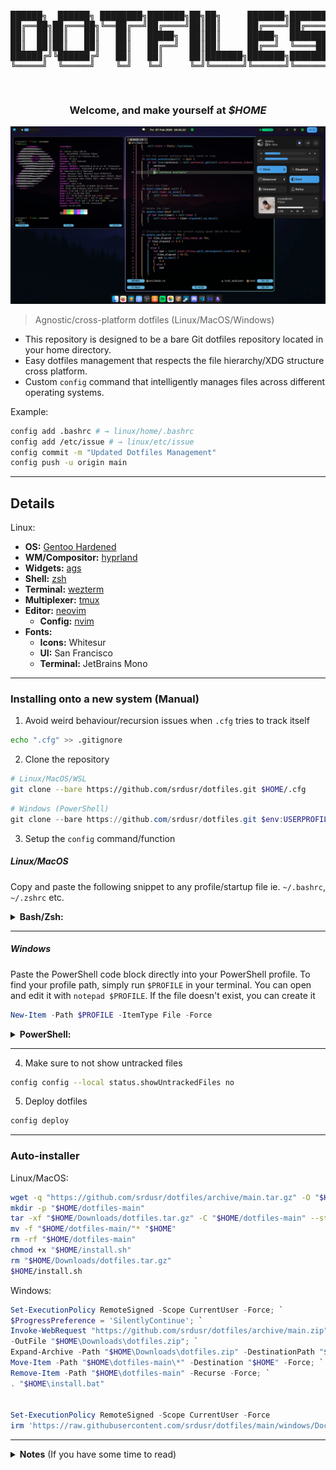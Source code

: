 <pre>
<p align="center">
██████╗  ██████╗ ████████╗███████╗██╗██╗     ███████╗███████╗
██╔══██╗██╔═══██╗╚══██╔══╝██╔════╝██║██║     ██╔════╝██╔════╝
██║  ██║██║   ██║   ██║   █████╗  ██║██║     █████╗  ███████╗
██║  ██║██║   ██║   ██║   ██╔══╝  ██║██║     ██╔══╝  ╚════██║
██████╔╝╚██████╔╝   ██║   ██║     ██║███████╗███████╗███████║
╚═════╝  ╚═════╝    ╚═╝   ╚═╝     ╚═╝╚══════╝╚══════╝╚══════╝
</p>
</pre>

<h3 align="center">
Welcome, and make yourself at <b><i>$HOME</i></b>
</h3>

![1](common/assets/desktop.jpg)

> Agnostic/cross-platform dotfiles (Linux/MacOS/Windows)


- This repository is designed to be a bare Git dotfiles repository located in your home directory. 
- Easy dotfiles management that respects the file hierarchy/XDG structure cross platform.
- Custom `config` command that intelligently manages files across different operating systems.

Example:
```bash
config add .bashrc # → linux/home/.bashrc
config add /etc/issue # → linux/etc/issue
config commit -m "Updated Dotfiles Management"
config push -u origin main
```

---

## Details

Linux:
- **OS:** [Gentoo Hardened](https://www.gentoo.org)
- **WM/Compositor:** [hyprland](https://hyprland.org)
- **Widgets:** [ags](https://aylur.github.io/ags)
- **Shell:** [zsh](https://zsh.org)
- **Terminal:** [wezterm](https://https://wezfurlong.org/wezterm)
- **Multiplexer:** [tmux](https://github.com/tmux/tmux/wiki)
- **Editor:** [neovim](https://neovim.io)
  - **Config:** [nvim](https://github.com/srdusr/nvim)
- **Fonts:**
  - **Icons:** Whitesur
  - **UI:** San Francisco
  - **Terminal:** JetBrains Mono

---

### Installing onto a new system (Manual)

1. Avoid weird behaviour/recursion issues when `.cfg` tries to track itself

```bash
echo ".cfg" >> .gitignore
```

2. Clone the repository

```bash
# Linux/MacOS/WSL
git clone --bare https://github.com/srdusr/dotfiles.git $HOME/.cfg
```

```ps1
# Windows (PowerShell)
git clone --bare https://github.com/srdusr/dotfiles.git $env:USERPROFILE/.cfg
```


3. Setup the `config` command/function

##### Linux/MacOS
Copy and paste the following snippet to any profile/startup file ie. `~/.bashrc`, `~/.zshrc` etc.

<details>
  <summary><b>Bash/Zsh:</b> </summary>

```bash
# Dotfiles Management System
if [[ -d "$HOME/.cfg" && -d "$HOME/.cfg/refs" ]]; then

    # Core git wrapper with repository as work-tree
    _config() {
        git --git-dir="$HOME/.cfg" --work-tree="$HOME/.cfg" "$@"
    }

    # Detect OS
    case "$(uname -s)" in
        Linux)    CFG_OS="linux" ;;
        Darwin)  CFG_OS="macos" ;;
        MINGW*|MSYS*|CYGWIN*) CFG_OS="windows" ;;
        *)        CFG_OS="other" ;;
    esac

    # Map system path to repository path
    _repo_path() {
        local f="$1"

        # Check for paths that should go to the repository root
        case "$f" in
            common/*|linux/*|macos/*|windows/*|profile/*|README.md)
                # If path already looks like a repo path, use it as is
                echo "$f"
                return
                ;;
            # Otherwise, convert to a relative path
            "$HOME/"*)
                f="${f#$HOME/}"
                ;;
        esac

        # Default: put under OS-specific home
        echo "$CFG_OS/home/$f"
    }

    # Map repository path back to system path
    _sys_path() {
        local repo_path="$1"
        case "$repo_path" in
            # Files in the root of the repo
            common/*|linux/*|macos/*|windows/*|profile/*)
                # For directories, map to the repository directory
                echo "$HOME/.cfg/$repo_path"
                ;;
            README.md)
                # Specific file in the root
                echo "$HOME/.cfg/README.md"
                ;;
            # Otherwise, map to the home directory
            */home/*)
                echo "$HOME/${repo_path#*/home/}"
                ;;
            *)
                echo "/$repo_path"
                ;;
        esac
    }

    # NOTE: can change `config` to whatever you feel comfortable ie. dotfiles, dots, cfg etc.
    config() {
        local cmd="$1"; shift
        case "$cmd" in
            add)
                local file_path
                for file_path in "$@"; do
                    local repo_path="$(_repo_path "$file_path")"
                    local full_repo_path="$HOME/.cfg/$repo_path"
                    mkdir -p "$(dirname "$full_repo_path")"
                    cp -a "$file_path" "$full_repo_path"
                    _config add "$repo_path"
                    echo "Added: $file_path -> $repo_path"
                done
                ;;

            rm)
                local file_path
                for file_path in "$@"; do
                    local repo_path="$(_repo_path "$file_path")"
                    _config rm "$repo_path"
                    rm -f "$HOME/.cfg/$repo_path"
                    echo "Removed: $file_path ($repo_path)"
                done
                ;;

            sync)
                local direction="${1:-to-repo}"; shift
                _config ls-files | while read -r repo_file; do
                    local sys_file="$(_sys_path "$repo_file")"
                    local full_repo_path="$HOME/.cfg/$repo_file"
                    if [[ "$direction" == "to-repo" ]]; then
                        if [[ -e "$sys_file" && -n "$(diff "$full_repo_path" "$sys_file")" ]]; then
                            cp "$sys_file" "$full_repo_path"
                            echo "Synced to repo: $sys_file"
                        fi
                    elif [[ "$direction" == "from-repo" ]]; then
                        if [[ -e "$full_repo_path" && -n "$(diff "$full_repo_path" "$sys_file")" ]]; then
                            mkdir -p "$(dirname "$sys_file")"
                            cp "$full_repo_path" "$sys_file"
                            echo "Synced from repo: $sys_file"
                        fi
                    fi
                done
                ;;

            status)
                # Auto-sync any modified files
                local auto_synced=()
                while read -r repo_file; do
                    local sys_file="$(_sys_path "$repo_file")"
                    local full_repo_path="$HOME/.cfg/$repo_file"
                    if [[ -e "$sys_file" && -e "$full_repo_path" ]]; then
                        if ! diff -q "$full_repo_path" "$sys_file" >/dev/null 2>&1; then
                            \cp -f "$sys_file" "$full_repo_path"
                            auto_synced+=("$repo_file")
                        fi
                    fi
                done < <(_config ls-files)
                if [[ ${#auto_synced[@]} -gt 0 ]]; then
                    echo "=== Auto-synced Files ==="
                    for repo_file in "${auto_synced[@]}"; do
                        echo "synced: $(_sys_path "$repo_file") → $repo_file"
                    done
                    echo
                fi
                _config status
                echo
                ;;

            deploy)
                _config ls-files | while read -r repo_file; do
                    local sys_file="$(_sys_path "$repo_file")"
                    local full_repo_path="$HOME/.cfg/$repo_file"
                    if [[ -e "$full_repo_path" ]]; then
                        mkdir -p "$(dirname "$sys_file")"
                        cp -a "$full_repo_path" "$sys_file"
                        echo "Deployed: $repo_file -> $sys_file"
                    fi
                done
                ;;

            *)
                _config "$cmd" "$@"
                ;;
        esac
    }
fi
```

  </details>

---

##### Windows
Paste the PowerShell code block directly into your PowerShell profile. 
To find your profile path, simply run `$PROFILE` in your terminal. You can open and edit it with `notepad $PROFILE`.
If the file doesn't exist, you can create it
```ps1
New-Item -Path $PROFILE -ItemType File -Force
```

<details>
  <summary><b>PowerShell:</b> </summary>

```ps1
# Dotfiles Management System
if (Test-Path "$HOME\.cfg" -and Test-Path "$HOME\.cfg\refs") {

    # Core git wrapper with repository as work-tree
    function _config {
        param(
            [Parameter(Mandatory=$true, ValueFromRemainingArguments=$true)]
            [String[]]$Args
        )
        git --git-dir="$HOME\.cfg" --work-tree="$HOME\.cfg" @Args
    }

    # Detect OS (cross-platform, PowerShell-native)
    $osPlatform = [System.Runtime.InteropServices.RuntimeInformation]::IsOSPlatform
    if ($osPlatform([System.Runtime.InteropServices.OSPlatform]::Windows)) {
        $global:CFG_OS = "windows"
    } elseif ($osPlatform([System.Runtime.InteropServices.OSPlatform]::Linux)) {
        $global:CFG_OS = "linux"
    } elseif ($osPlatform([System.Runtime.InteropServices.OSPlatform]::OSX)) {
        $global:CFG_OS = "macos"
    } else {
        $global:CFG_OS = "other"
    }

    # Map system path to repository path
    function _repo_path {
        param([string]$FilePath)

        switch -Regex ($FilePath) {
            '^common/|^linux/|^macos/|^windows/|^profile/|README\.md' {
                return $FilePath
            }
            "^$HOME\\" {
                return $FilePath.Substring($HOME.Length + 1) # Remove $HOME\
            }
            default {
                return "$CFG_OS/home/$($FilePath -replace '\\','/')"
            }
        }
    }

    # Map repository path back to system path
    function _sys_path {
        param([string]$RepoPath)

        switch -Regex ($RepoPath) {
            '^common/|^linux/|^macos/|^windows/|^profile/' {
                return Join-Path "$HOME\.cfg" $RepoPath
            }
            'README\.md' {
                return "$HOME\.cfg\README.md"
            }
            '.*/home/.*' {
                return Join-Path $HOME ($RepoPath -replace '^.*/home/', '')
            }
            default {
                return "\" + $RepoPath
            }
        }
    }

    function config {
        param(
            [string]$Command,
            [Parameter(ValueFromRemainingArguments=$true)]
            [string[]]$Args
        )

        switch ($Command) {
            "add" {
                foreach ($file in $Args) {
                    $repoPath = _repo_path $file
                    $fullRepoPath = Join-Path "$HOME\.cfg" $repoPath
                    $dir = Split-Path $fullRepoPath
                    if (-not (Test-Path $dir)) { New-Item -ItemType Directory -Path $dir | Out-Null }
                    Copy-Item -Path $file -Destination $fullRepoPath -Recurse -Force
                    _config add $repoPath
                    Write-Host "Added: $file -> $repoPath"
                }
            }

            "rm" {
                foreach ($file in $Args) {
                    $repoPath = _repo_path $file
                    _config rm $repoPath
                    Remove-Item -Path (Join-Path "$HOME\.cfg" $repoPath) -Force
                    Write-Host "Removed: $file ($repoPath)"
                }
            }

            "sync" {
                $direction = if ($Args) { $Args[0] } else { "to-repo" }
                _config ls-files | ForEach-Object {
                    $repoFile = $_
                    $sysFile = _sys_path $repoFile
                    $fullRepoPath = Join-Path "$HOME\.cfg" $repoFile
                    if ($direction -eq "to-repo") {
                        if ((Test-Path $sysFile) -and ((Get-Content $fullRepoPath) -ne (Get-Content $sysFile))) {
                            Copy-Item $sysFile $fullRepoPath -Force
                            Write-Host "Synced to repo: $sysFile"
                        }
                    } elseif ($direction -eq "from-repo") {
                        if ((Test-Path $fullRepoPath) -and ((Get-Content $fullRepoPath) -ne (Get-Content $sysFile))) {
                            $dir = Split-Path $sysFile
                            if (-not (Test-Path $dir)) { New-Item -ItemType Directory -Path $dir | Out-Null }
                            Copy-Item $fullRepoPath $sysFile -Force
                            Write-Host "Synced from repo: $sysFile"
                        }
                    }
                }
            }

            "status" {
                $autoSynced = @()
                _config ls-files | ForEach-Object {
                    $repoFile = $_
                    $sysFile = _sys_path $repoFile
                    $fullRepoPath = Join-Path "$HOME\.cfg" $repoFile
                    if ((Test-Path $sysFile) -and (Test-Path $fullRepoPath)) {
                        if ((Get-Content $fullRepoPath) -ne (Get-Content $sysFile)) {
                            Copy-Item $sysFile $fullRepoPath -Force
                            $autoSynced += $repoFile
                        }
                    }
                }
                if ($autoSynced.Count -gt 0) {
                    Write-Host "=== Auto-synced Files ==="
                    foreach ($repoFile in $autoSynced) {
                        Write-Host "synced: $(_sys_path $repoFile) → $repoFile"
                    }
                    Write-Host
                }
                _config status
            }

            "deploy" {
                _config ls-files | ForEach-Object {
                    $repoFile = $_
                    $sysFile = _sys_path $repoFile
                    $fullRepoPath = Join-Path "$HOME\.cfg" $repoFile
                    if (Test-Path $fullRepoPath) {
                        $dir = Split-Path $sysFile
                        if (-not (Test-Path $dir)) { New-Item -ItemType Directory -Path $dir | Out-Null }
                        Copy-Item $fullRepoPath $sysFile -Recurse -Force
                        Write-Host "Deployed: $repoFile -> $sysFile"
                    }
                }
            }

            default {
                _config $Command @Args
            }
        }
    }
}
```

  </details>

---

4. Make sure to not show untracked files

```bash
config config --local status.showUntrackedFiles no
```


5. Deploy dotfiles

```bash
config deploy
```


---

### Auto-installer

Linux/MacOS:

```bash
wget -q "https://github.com/srdusr/dotfiles/archive/main.tar.gz" -O "$HOME/Downloads/dotfiles.tar.gz"
mkdir -p "$HOME/dotfiles-main"
tar -xf "$HOME/Downloads/dotfiles.tar.gz" -C "$HOME/dotfiles-main" --strip-components=1
mv -f "$HOME/dotfiles-main/"* "$HOME"
rm -rf "$HOME/dotfiles-main"
chmod +x "$HOME/install.sh"
rm "$HOME/Downloads/dotfiles.tar.gz"
$HOME/install.sh
```

Windows:

```ps1
Set-ExecutionPolicy RemoteSigned -Scope CurrentUser -Force; `
$ProgressPreference = 'SilentlyContinue'; `
Invoke-WebRequest "https://github.com/srdusr/dotfiles/archive/main.zip" `
-OutFile "$HOME\Downloads\dotfiles.zip"; `
Expand-Archive -Path "$HOME\Downloads\dotfiles.zip" -DestinationPath "$HOME" -Force; `
Move-Item -Path "$HOME\dotfiles-main\*" -Destination "$HOME" -Force; `
Remove-Item -Path "$HOME\dotfiles-main" -Recurse -Force; `
. "$HOME\install.bat"


Set-ExecutionPolicy RemoteSigned -Scope CurrentUser -Force
irm 'https://raw.githubusercontent.com/srdusr/dotfiles/main/windows/Documents/PowerShell/bootstrap.ps1' | iex
```

---

<details>
  <summary><b>Notes</b> (If you have some time to read)</summary>

### Fzf

- Install Fzf

```
$ sudo git clone --depth 1 https://github.com/junegunn/fzf.git /usr/local/bin/fzf
```

- Put this into `.bashrc`/`.zshrc` or any similar shell configuration file to make it persistent across sessions

```bash
export PATH="$PATH:/usr/local/bin/fzf/bin"
export FZF_BASE="/usr/local/bin/fzf"
```

- Also put this in to load fzf keybindings and completions

```bash
# bash
source /usr/local/bin/fzf/shell/key-bindings.bash
source /usr/local/bin/fzf/shell/completion.bash
```

```bash
# zsh
source /usr/local/bin/fzf/shell/key-bindings.zsh
source /usr/local/bin/fzf/shell/completion.zsh
```

---

### Zsh plugins

- Install the plugins

```bash
# Clone zsh-you-should-use
$ git clone https://github.com/MichaelAquilina/zsh-you-should-use.git ~/.config/zsh/plugins/zsh-you-should-use

# Clone zsh-syntax-highlighting
$ git clone https://github.com/zsh-users/zsh-syntax-highlighting.git ~/.config/zsh/plugins/zsh-syntax-highlighting

# Clone zsh-autosuggestions
$ git clone https://github.com/zsh-users/zsh-autosuggestions.git ~/.config/zsh/plugins/zsh-autosuggestions
```

- Put this into `.zshrc` (preferably at the very end of the file) to allow it to source the plugins across sessions

```bash
# Suggest aliases for commands
source ~/.config/zsh/plugins/zsh-you-should-use/you-should-use.plugin.zsh

# Load zsh-syntax-highlighting
source ~/.config/zsh/plugins/zsh-syntax-highlighting/zsh-syntax-highlighting.zsh

# Load fish like auto suggestions
source ~/.config/zsh/plugins/zsh-autosuggestions/zsh-autosuggestions.plugin.zsh
source ~/.config/zsh/plugins/zsh-autosuggestions/zsh-autosuggestions.zsh
```

---

### Wezterm

- Make sure Rust is installed first

```bash
$ curl https://sh.rustup.rs -sSf | sh -s
```

- Install and build Wezterm

```bash
$ git clone --depth=1 --branch=main --recursive https://github.com/wez/wezterm.git
$ cd wezterm
$ git submodule update --init --recursive
$ ./get-deps
$ cargo build --release
$ cargo run --release --bin wezterm -- start
$ sudo install wezterm wezterm-gui wezterm-mux-server strip-ansi-escapes /usr/local/bin

```

---

### Neovim

> Dependencies

| Platform           | ninja-build | ninja | base-devel | build-base | coreutils | gmake | cmake | make | gcc | g++ | gcc-c++ | unzip | wget | curl | gettext | gettext-tools | gettext-tiny-dev | automake | autoconf | libtool | libtool-bin | pkg-config | pkgconfig | pkgconf | tree-sitter | patch | doxygen | sha | git | Pack Manager |
| ------------------ | ----------- | ----- | ---------- | ---------- | --------- | ----- | ----- | ---- | --- | --- | ------- | ----- | ---- | ---- | ------- | ------------- | ---------------- | -------- | -------- | ------- | ----------- | ---------- | --------- | ------- | ----------- | ----- | ------- | --- | --- | ------------ |
| Ubuntu/Debian      | ✓           |       |            |            |           |       | ✓     |      |     | ✓   |         | ✓     |      | ✓    | ✓       |               |                  | ✓        | ✓        | ✓       | ✓           | ✓          |           |         |             |       | ✓       |     |     | apt-get      |
| CentOS/RHEL/Fedora | ✓           |       |            |            |           |       | ✓     | ✓    | ✓   |     | ✓       | ✓     |      | ✓    | ✓       |               |                  | ✓        | ✓        | ✓       |             |            | ✓         |         |             | ✓     |         |     |     | dnf          |
| openSUSE           |             | ✓     |            |            |           |       | ✓     |      |     |     | ✓       |       |      | ✓    |         | ✓             |                  | ✓        | ✓        | ✓       |             |            |           |         |             |       |         |     |     | zypper       |
| Arch Linux         |             | ✓     | ✓          |            |           |       | ✓     |      |     |     |         | ✓     |      | ✓    |         |               |                  |          |          |         |             |            |           |         | ✓           |       |         |     |     | pacman       |
| Alpine Linux       |             |       |            |            | ✓         |       | ✓     |      |     |     |         | ✓     |      | ✓    |         |               | ✓                | ✓        | ✓        | ✓       |             |            |           | ✓       |             |       |         |     |     | apk          |
| Void Linux         |             |       | ✓          | ✓          |           |       | ✓     |      |     |     |         |       |      | ✓    |         |               |                  |          |          |         |             |            |           |         |             |       |         |     | ✓   | xbps         |
| FreeBSD            |             |       |            |            |           | ✓     | ✓     |      |     |     |         | ✓     | ✓    | ✓    | ✓       |               |                  |          |          | ✓       |             |            |           | ✓       |             |       |         | ✓   |     | pkg          |
| OpenBSD            |             |       |            |            |           | ✓     | ✓     |      |     |     |         | ✓     |      | ✓    |         | ✓             |                  | ✓        | ✓        | ✓       |             |            |           |         |             |       |         |     |     | pkg_add      |
| macOS/Homebrew     |             | ✓     |            |            |           |       | ✓     |      |     |     |         |       |      | ✓    | ✓       |               |                  | ✓        |          | ✓       |             | ✓          |           |         |             |       |         |     |     | brew         |
| macOS/MacPorts     |             | ✓     |            |            |           |       | ✓     |      |     |     |         |       |      |      | ✓       |               |                  |          |          |         |             |            |           |         |             |       |         |     |     | port         |

- Install (default is nightly)
  ```bash
  $ git clone https://github.com/neovim/neovim.git
  $ cd neovim
  ```
  - Optional install stable version
  ```bash
  $ git checkout stable
  ```
  - or specific version by tag
  ```bash
  $ git checkout release-0.7
  ```
- Build nvim
  ```bash
  $ make CMAKE_BUILD_TYPE=Release
  $ sudo make install
  ```
- Install Packer (package manager)
  ```bash
  $ git clone --depth 1 https://github.com/wbthomason/packer.nvim\
  ~/.local/share/nvim/site/pack/packer/start/packer.nvim
  ```
- Post-installation:
  - Install plugins
  ```vi
  :PackerSync
  ```
  - or save/write on .config/nvim/lua/user/pack.lua to automatically install plugins
  ```vi
  :w
  ```
  - Install language servers
  ```vi
  :Mason
  ```
  - Exit out of Mason with `q`, configured language servers should then install automatically
    > NOTE: If any errors occur, npm needs to be installed and executable, complete **_Development Environment/Languages/Javascript_** section to install nvm/npm
  - Reload nvim/config with `<leader><space>` where `<leader>` is `;`
- Uninstall:
  ```bash
  $ sudo rm /usr/local/bin/nvim
  $ sudo rm -r /usr/local/share/nvim/
  ```

---

### Gnome Custom Settings

- Run gnome custom settings script, located at `~/.scripts`:

```bash
$ gsettings.sh
```

---

## Development Environment

### Languages

#### Python

```bash

```

---

#### Java

Recommended to choose Openjdk 8 or 10 otherwise get an error when using Android tools

```bash

```

---

#### Rust

- Download and run rustup script

```bash
$ curl --proto '=https' --tlsv1.2 -sSf https://sh.rustup.rs | sh -s -- --no-modify-path --default-toolchain stable -y
```

---

#### Go

```bash

```

---

#### Lua

- Download LuaRocks

```bash
$ git clone git://github.com/luarocks/luarocks.git
```

- Install and specify the installation directory to build and configure LuaRocks

```bash
$ ./configure --prefix=/usr/local/luarocks
$ make build
$ sudo make install
```

- Add LuaRocks to system's environment variables by running the following command or add it `.bashrc`/`.zshrc` or any similar shell configuration file to make it persistent across sessions

```bash
export PATH=$PATH:/usr/local/luarocks/bin
```

- Install Lua

```bash
$ luarocks install lua
```

---

#### PHP

- Install PHP
- Install Web server (Apache or Nginx)
- Install PHP extensions

```
php-apache php-cgi php-fpm php-gd  php-embed php-intl php-redis php-snmp
mysql-server php8.1-mysql
phpmyadmin
```

- Install composer (Dependency Manager for PHP)

```bash
$ curl -sS https://getcomposer.org/installer | php
```

- Install laravel

```bash
$ composer global require laravel/installer
```

- Edit PHP config

```bash
$ sudoedit /etc/php/php.ini
```

- Enable PHP extensions, make sure these lines are uncommented (remove the `;` from each line)

```
extention=bcmath
extention=zip
extension=pdo_mysql
extension=mysqli
extension=iconv

extension=gd
extension=imagick
extension=pdo_pgsql
extension=pgsql
```

- Recommended to set correct timezone

```
date.timezone = <Continent/City>
```

- Display errors to debug PHP code

```
display_errors = On
```

- Allow paths to be accessed by PHP

```
open_basedir = /srv/http/:/var/www/:/home/:/tmp/:/var/tmp/:/var/cache/:/usr/share/pear/:/usr/share/webapps/:/etc/webapps/
```

---

#### Dart

- Install dart or skip and install flutter (recommended) that includes dart

```bash
$ curl -O "https://storage.googleapis.com/dart-archive/channels/be/raw/latest/sdk/dartsdk-linux-x64-release.zip"
$ unzip dartsdk-linux-x64-release.zip
$ sudo mv dart-sdk /usr/lib/dart
```

NOTE: If Dart SDK is downloaded separately, make sure that the Flutter version of dart is first in path, as the two versions might not be compatible. Use this command `which flutter dart` to see if flutter and dart originate from the same bin directory and are therefore compatible.

- Install flutter

```bash
$ git clone https://github.com/flutter/flutter.git -b stable
```

- Move flutter to the `/opt` directory

```bash
$ sudo mv flutter /opt/
```

- Export Flutter over Dart by putting this into `.bashrc`/`.zshrc` or any similar shell configuration file to make it persistent across sessions

```bash
# Flutter/dart path
export PATH="/opt/flutter:/usr/lib/dart/bin:$PATH"
# Flutter Web Support
export PATH=$PATH:/opt/google/chrome
```

- Set permissions since only Root has access

```bash
$ sudo groupadd flutterusers
$ sudo gpasswd -a $USER flutterusers
$ sudo chown -R :flutterusers /opt/flutter
$ sudo chmod -R g+w /opt/flutter/
```

- If still getting any permission denied errors then do this

```bash
$ sudo chown -R $USER /opt/flutter
```

- Continue to step **_Development Tools/Android Studio_** section to complete setup

---

#### Javascript

- nvm install/update script

```bash
$ curl -o- https://raw.githubusercontent.com/nvm-sh/nvm/v0.39.3/install.sh | bash
```

- Put these lines into `.bashrc`/`.zshrc` or any similar shell configuration file to make it persistent across sessions

```bash
export NVM_DIR="$([ -z "${XDG_CONFIG_HOME-}" ] && printf %s "${HOME}/.nvm" || printf %s "${XDG_CONFIG_HOME}/nvm")"
[ -s "$NVM_DIR/nvm.sh" ] && \. "$NVM_DIR/nvm.sh" # This loads nvm
```

- Install node

```bash
$ nvm install node
```

- Install the latest version in order to make npm executable

```bash
$ nvm install --lts
```

---

### Development Tools

#### MySQL

- Install MySQL
- Ensure the MySQL service starts when reboot or startup machine.

```bash
$ sudo systemctl start mysqld
```

- Setup MySQL for use

```bash
$ sudo mysql_secure_installation
```

- To check its installed and working just open up mysql command prompt with

```
$ sudo mysql
```

---

#### Android Studio/SDK

> NOTE: Android Studio is an Integrated Development Environment (IDE) that provides a comprehensive set of tools for Android app development. It includes the Android SDK (Software Development Kit), which consists of various libraries, tools, and system images necessary for developing Android applications.

> The Android SDK can be installed separately without Android Studio, allowing you to use alternative text editors or IDEs for development. However, Android Studio provides a more streamlined and feature-rich development experience.

> Make sure to properly set the Java environment (either 8 or 10, eg., java-8-openjdk) otherwise android-studio will not start.

> If Android Studio shows up as a blank window try exporting `_JAVA_AWT_WM_NONREPARENTING=1`.

- Install android studio
  - Directly from the official website
  ```bash
  $ curl -L -o android-studio.tar.gz "$(curl -s "https://developer.android.com/studio#downloads" | grep -oP 'https://redirector\.gvt1\.com/[^"]+' | head -n 1)"
  $ tar -xvzf android-studio.tar.gz
  $ sudo mv android-studio /opt/
  $ cd /opt/android-studio/bin script # Configure Android Studio by running this script
  $ ./studio.sh
  ```
  - Or optionally install jetbrains-toolbox that includes android-studio amongst many other applications/tools from jetbrains
  ```bash
  $ latest_url=$(curl -sL "https://data.services.jetbrains.com/products/releases?code=TBA" | grep -oP 'https://download.jetbrains.com/toolbox/jetbrains-toolbox-\d+\.\d+\.\d+\.\d+\.tar\.gz' | head -n 1) && curl -L -o jetbrains-toolbox.tar.gz "$latest_url"
  $ tar -xvzf jetbrains-toolbox.tar.gz
  $ sudo mv jetbrains-toolbox /opt/jetbrains
  ```
- Complete the Android Studio Setup Wizard
  - Click `Next` on the Welcome Window
  - Click `Custom` and `Next`
  - Make sure `/opt/android-sdk` directory exists otherwise create it by typing in the following command in a terminal
  ```bash
  $ sudo mkdir /opt/android-sdk
  ```
  - Click on the folder icon next to the SDK path field.
  - In the file picker dialog, navigate to the /opt directory and select the android-sdk directory.
  - Proceed with the setup wizard, following the remaining instructions to complete the installation.
- If already installed and prefer not to have a `$HOME/Android` directory but rather use `/opt/android-sdk`

  - Launch Android Studio.
  - Go to "File" > "Settings" (on Windows/Linux) or "Android Studio" > "Preferences" (on macOS) to open the settings.
  - In the settings, navigate to "Appearance & Behavior" > "System Settings" > "Android SDK".
  - In the "Android SDK Location" field, update the path to `/opt/android-sdk`.
  - Click "Apply" or "OK" to save the settings.

- Put these lines into `.bashrc`/`.zshrc` or any similar shell configuration file to make it persistent across sessions

```
# Android Home
export ANDROID_HOME=/opt/android-sdk
export PATH=$ANDROID_HOME/tools:$PATH
export PATH=$ANDROID_HOME/tools/bin:$PATH
export PATH=$ANDROID_HOME/platform-tools:$PATH
export PATH=$ANDROID_HOME/cmdline-tools/latest/bin:$PATH
# Android emulator PATH
export PATH=$ANDROID_HOME/emulator:$PATH
# Android SDK ROOT PATH
export ANDROID_SDK_ROOT=/opt/android-sdk
export PATH=$ANDROID_SDK_ROOT:$PATH
# Alias for android-studio
alias android-studio='/opt/android-studio/bin/studio.sh'
```

- Android SDK and tools installation
  > NOTE: Can be installed either through Android Studio or separately.
  - Android Studio Installed: Launch Android Studio and go to the "SDK Manager" (usually found under "Configure" or "Preferences" menu). From the SDK Manager, select the desired SDK components (platforms, build tools, system images, etc.) and click "Apply" to install them.
  - To install Android SDK separately (without Android Studio):
  ```bash
  $ curl -L -o commandlinetools.zip "$(curl -s "https://developer.android.com/studio#downloads" | grep -oP 'https://dl.google.com/android/repository/commandlinetools-linux-\d+_latest\.zip' | head -n 1)"
  $ unzip commandlinetools.zip -d android-sdk
  $ mkdir android-sdk/cmdline-tools/latest
  $ sudo mv android-sdk /opt/
  or
  $ sudo mv android-sdk/cmdline-tools /opt/android-sdk/
  ```
- If Android SDK was installed separately then configure the user's permissions since android-sdk is installed in /opt/android-sdk directory

```bash
$ sudo groupadd android-sdk
$ sudo gpasswd -a $USER android-sdk
$ sudo setfacl -R -m g:android-sdk:rwx /opt/android-sdk
$ sudo setfacl -d -m g:android-sdk:rwX /opt/android-sdk
```

- If Android SDK has been installed separately then install platform-tools and build-tools like this:
  - First list `sdkmanager`'s available/installed packages
  ```bash
  $ sdkmanager --list
  ```
  - Install platform-tools and build-tools
    > NOTE: Replace <version> with the specific version number for platforms and build tools to install (e.g., "platforms;android-`33`" "build-tools;`34.0.0`").
  ```bash
  $ sdkmanager "platform-tools" "platforms;android-<version>" "build-tools;<version>"
  ```
- Android emulator
  - List of available android system images.
  ```bash
  $ sdkmanager --list
  ```
  - Install an android image of your choice. For example.
  ```bash
  $ sdkmanager --install "system-images;android-29;default;x86"
  ```
  - Then create an android emulator using Android Virtual Devices Manager
  ```bash
  $ avdmanager create avd -n <name> -k "system-images;android-29;default;x86"
  ```
- Continuing from **_Dart(flutter)_** section
  - Update Flutter Config SDK PATH for custom SDK PATH
  ```bash
  $ flutter config --android-sdk /opt/android-sdk
  ```
  - Accept all andfoid licenses with this command
  ```
  $ flutter doctor --android-licenses
  ```
  - If licenses are still not accepted even after running `flutter doctor --android-licenses` try these commands and then run `flutter doctor --android-licenses again`
  ```
  $ sudo chown -R $(whoami) $ANDROID_SDK_ROOT
  ```
  - Run this
  ```
  $ flutter doctor
  ```
- Update emulator binaries

```bash
$ sdkmanager --sdk_root=${ANDROID_HOME} tools
```

- Accept emulator licenses
  > NOTE: Required to accept the necessary license for each package installed.

```bash
$ sdkmanager --licenses
```

---

## Commands

---

#### Windows

- Install nvim natively to Windows
  - First allow script execution, run the following command in PowerShell as an administrator:
  ```dos
    Set-ExecutionPolicy RemoteSigned
    # or
    Set-ExecutionPolicy RemoteSigned -Scope CurrentUser
  ```
  - Then run the script by using this command in the same existing directory:
  ```dos
  ./win-nvim.ps1
  ```
  ```dos
  curl -o winget-cli.appxbundle https://aka.ms/winget-cli-appxbundle
  powershell Add-AppxPackage -Path  "winget-cli.appxbundle"
  Set-ExecutionPolicy Bypass -Scope Process -Force; [System.Net.ServicePointManager]::SecurityProtocol = [System.Net.ServicePointManager]::SecurityProtocol -bor 3072; iex ((New-Object System.Net.WebClient).DownloadString('https://community.chocolatey.org/install.ps1'))
  ```
  - Use `-y` or consider: choco feature enable -n allowGlobalConfirmation
  ```dos
  choco install git
  ```
  - Refresh the environment
  ```dos
  Import-Module $env:ChocolateyInstall\helpers\chocolateyProfile.psm1
  refreshenv
  ```
  ```dos
  git config --global user.name "Firstname Lastname"
  git config --global user.email "your_email@example.com"
  ```
  </details>
